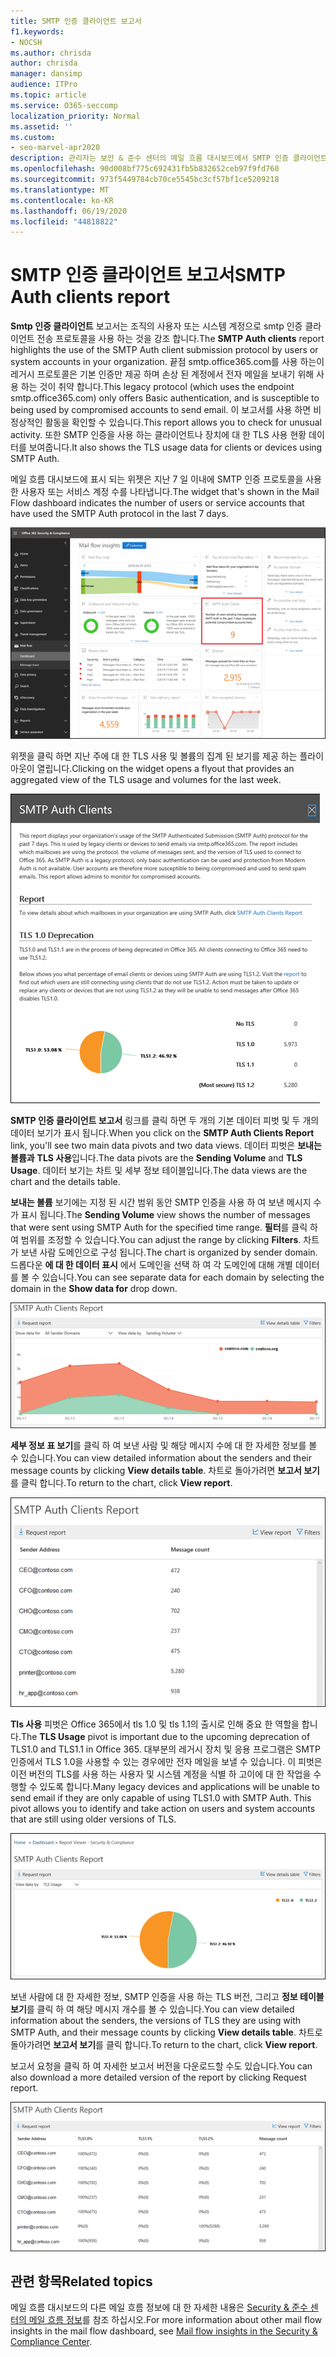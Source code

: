 ```yaml
---
title: SMTP 인증 클라이언트 보고서
f1.keywords:
- NOCSH
ms.author: chrisda
author: chrisda
manager: dansimp
audience: ITPro
ms.topic: article
ms.service: O365-seccomp
localization_priority: Normal
ms.assetid: ''
ms.custom:
- seo-marvel-apr2020
description: 관리자는 보안 & 준수 센터의 메일 흐름 대시보드에서 SMTP 인증 클라이언트 보고서에 대해 알아볼 수 있습니다.
ms.openlocfilehash: 90d008bf775c692431fb5b832652ceb97f9fd760
ms.sourcegitcommit: 973f5449784cb70ce5545bc3cf57bf1ce5209218
ms.translationtype: MT
ms.contentlocale: ko-KR
ms.lasthandoff: 06/19/2020
ms.locfileid: "44818822"
---
```

# <a name="smtp-auth-clients-report"></a><span data-ttu-id="4b352-103">SMTP 인증 클라이언트 보고서</span><span class="sxs-lookup"><span data-stu-id="4b352-103">SMTP Auth clients report</span></span>

<span data-ttu-id="4b352-104">**Smtp 인증 클라이언트** 보고서는 조직의 사용자 또는 시스템 계정으로 smtp 인증 클라이언트 전송 프로토콜을 사용 하는 것을 강조 합니다.</span><span class="sxs-lookup"><span data-stu-id="4b352-104">The **SMTP Auth clients** report highlights the use of the SMTP Auth client submission protocol by users or system accounts in your organization.</span></span> <span data-ttu-id="4b352-105">끝점 smtp.office365.com를 사용 하는이 레거시 프로토콜은 기본 인증만 제공 하며 손상 된 계정에서 전자 메일을 보내기 위해 사용 하는 것이 취약 합니다.</span><span class="sxs-lookup"><span data-stu-id="4b352-105">This legacy protocol (which uses the endpoint smtp.office365.com) only offers Basic authentication, and is susceptible to being used by compromised accounts to send email.</span></span>  <span data-ttu-id="4b352-106">이 보고서를 사용 하면 비정상적인 활동을 확인할 수 있습니다.</span><span class="sxs-lookup"><span data-stu-id="4b352-106">This report allows you to check for unusual activity.</span></span> <span data-ttu-id="4b352-107">또한 SMTP 인증을 사용 하는 클라이언트나 장치에 대 한 TLS 사용 현황 데이터를 보여줍니다.</span><span class="sxs-lookup"><span data-stu-id="4b352-107">It also shows the TLS usage data for clients or devices using SMTP Auth.</span></span>

<span data-ttu-id="4b352-108">메일 흐름 대시보드에 표시 되는 위젯은 지난 7 일 이내에 SMTP 인증 프로토콜을 사용한 사용자 또는 서비스 계정 수를 나타냅니다.</span><span class="sxs-lookup"><span data-stu-id="4b352-108">The widget that's shown in the Mail Flow dashboard indicates the number of users or service accounts that have used the SMTP Auth protocol in the last 7 days.</span></span>

![보안 & 준수 센터의 메일 흐름 대시보드에서 SMTP 인증 클라이언트가 보고 됩니다.](../../media/smtp-auth-clients-report-selected.png)

<span data-ttu-id="4b352-110">위젯을 클릭 하면 지난 주에 대 한 TLS 사용 및 볼륨의 집계 된 보기를 제공 하는 플라이 아웃이 열립니다.</span><span class="sxs-lookup"><span data-stu-id="4b352-110">Clicking on the widget opens a flyout that provides an aggregated view of the TLS usage and volumes for the last week.</span></span>

![SMTP 인증 클라이언트 보고서의 플라이 아웃](../../media/smtp-auth-clients-flyout.png)

<span data-ttu-id="4b352-112">**SMTP 인증 클라이언트 보고서** 링크를 클릭 하면 두 개의 기본 데이터 피벗 및 두 개의 데이터 보기가 표시 됩니다.</span><span class="sxs-lookup"><span data-stu-id="4b352-112">When you click on the **SMTP Auth Clients Report** link, you'll see two main data pivots and two data views.</span></span> <span data-ttu-id="4b352-113">데이터 피벗은 **보내는 볼륨과** **TLS 사용**입니다.</span><span class="sxs-lookup"><span data-stu-id="4b352-113">The data pivots are the **Sending Volume** and **TLS Usage**.</span></span> <span data-ttu-id="4b352-114">데이터 보기는 차트 및 세부 정보 테이블입니다.</span><span class="sxs-lookup"><span data-stu-id="4b352-114">The data views are the chart and the details table.</span></span>

<span data-ttu-id="4b352-115">**보내는 볼륨** 보기에는 지정 된 시간 범위 동안 SMTP 인증을 사용 하 여 보낸 메시지 수가 표시 됩니다.</span><span class="sxs-lookup"><span data-stu-id="4b352-115">The **Sending Volume** view shows the number of messages that were sent using SMTP Auth for the specified time range.</span></span> <span data-ttu-id="4b352-116">**필터**를 클릭 하 여 범위를 조정할 수 있습니다.</span><span class="sxs-lookup"><span data-stu-id="4b352-116">You can adjust the range by clicking **Filters**.</span></span> <span data-ttu-id="4b352-117">차트가 보낸 사람 도메인으로 구성 됩니다.</span><span class="sxs-lookup"><span data-stu-id="4b352-117">The chart is organized by sender domain.</span></span> <span data-ttu-id="4b352-118">드롭다운 **에 대 한 데이터 표시** 에서 도메인을 선택 하 여 각 도메인에 대해 개별 데이터를 볼 수 있습니다.</span><span class="sxs-lookup"><span data-stu-id="4b352-118">You can see separate data for each domain by selecting the domain in the **Show data for** drop down.</span></span>

![SMTP 인증 클라이언트 보고서의 보내는 볼륨](../../media/smtp-auth-clients-report-sending-volume.png)

<span data-ttu-id="4b352-120">**세부 정보 표 보기**를 클릭 하 여 보낸 사람 및 해당 메시지 수에 대 한 자세한 정보를 볼 수 있습니다.</span><span class="sxs-lookup"><span data-stu-id="4b352-120">You can view detailed information about the senders and their message counts by clicking **View details table**.</span></span> <span data-ttu-id="4b352-121">차트로 돌아가려면 **보고서 보기**를 클릭 합니다.</span><span class="sxs-lookup"><span data-stu-id="4b352-121">To return to the chart, click **View report**.</span></span>

![SMTP 인증 클라이언트 보고서의 전송 볼륨에 대 한 정보 테이블](../../media/smtp-auth-clients-report-details-sending-volume.png)

<span data-ttu-id="4b352-123">**Tls 사용** 피벗은 Office 365에서 tls 1.0 및 tls 1.1의 출시로 인해 중요 한 역할을 합니다.</span><span class="sxs-lookup"><span data-stu-id="4b352-123">The **TLS Usage** pivot is important due to the upcoming deprecation of TLS1.0 and TLS1.1 in Office 365.</span></span> <span data-ttu-id="4b352-124">대부분의 레거시 장치 및 응용 프로그램은 SMTP 인증에서 TLS 1.0을 사용할 수 있는 경우에만 전자 메일을 보낼 수 있습니다. 이 피벗은 이전 버전의 TLS를 사용 하는 사용자 및 시스템 계정을 식별 하 고이에 대 한 작업을 수행할 수 있도록 합니다.</span><span class="sxs-lookup"><span data-stu-id="4b352-124">Many legacy devices and applications will be unable to send email if they are only capable of using TLS1.0 with SMTP Auth. This pivot allows you to identify and take action on users and system accounts that are still using older versions of TLS.</span></span>

![SMTP 인증 클라이언트 보고서의 TLS 사용](../../media/smtp-auth-clients-report-tls-usage.png)

<span data-ttu-id="4b352-126">보낸 사람에 대 한 자세한 정보, SMTP 인증을 사용 하는 TLS 버전, 그리고 **정보 테이블 보기**를 클릭 하 여 해당 메시지 개수를 볼 수 있습니다.</span><span class="sxs-lookup"><span data-stu-id="4b352-126">You can view detailed information about the senders, the versions of TLS they are using with SMTP Auth, and their message counts by clicking **View details table**.</span></span> <span data-ttu-id="4b352-127">차트로 돌아가려면 **보고서 보기**를 클릭 합니다.</span><span class="sxs-lookup"><span data-stu-id="4b352-127">To return to the chart, click **View report**.</span></span>

<span data-ttu-id="4b352-128">보고서 요청을 클릭 하 여 자세한 보고서 버전을 다운로드할 수도 있습니다.</span><span class="sxs-lookup"><span data-stu-id="4b352-128">You can also download a more detailed version of the report by clicking Request report.</span></span>

![SMTP 인증 클라이언트 보고서의 TLS 사용에 대 한 정보 테이블](../../media/smtp-auth-clients-report-details-tls-usage.png)

## <a name="related-topics"></a><span data-ttu-id="4b352-130">관련 항목</span><span class="sxs-lookup"><span data-stu-id="4b352-130">Related topics</span></span>

<span data-ttu-id="4b352-131">메일 흐름 대시보드의 다른 메일 흐름 정보에 대 한 자세한 내용은 [Security & 준수 센터의 메일 흐름 정보](mail-flow-insights-v2.md)를 참조 하십시오.</span><span class="sxs-lookup"><span data-stu-id="4b352-131">For more information about other mail flow insights in the mail flow dashboard, see [Mail flow insights in the Security & Compliance Center](mail-flow-insights-v2.md).</span></span>
